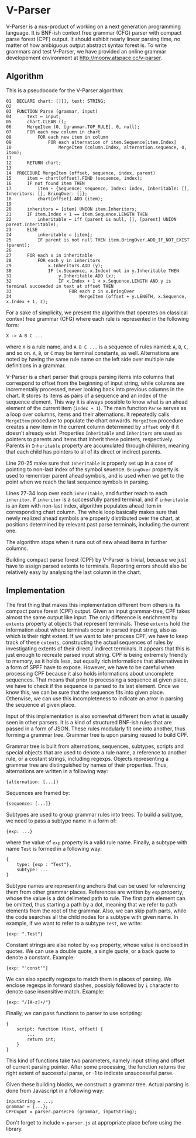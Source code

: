 # V-Parser

V-Parser is a nus-product of working on a next generation programming language. It is BNF-ish context free grammar (CFG) parser with compact parse forest (CPF) output. It should exhibit nearly linear parsing time, no matter of how ambiguous output abstract syntax forest is. To write grammars and test V-Parser, we have provided an online grammar developement environment at http://moony.atspace.cc/v-parser. 

## Algorithm
This is a pseudocode for the V-Parser algorithm:

    01  DECLARE chart: [][], text: STRING;
    02 
    03  FUNCTION Parse (grammar, input)
    04      text ← input;
    05      chart.CLEAR ();
    06      MergeItem (0, [grammar.TOP_RULE], 0, null);
    07      FOR each new column in chart
    08          FOR each new item in column
    09              FOR each alternation of item.Sequence[item.Index]
    10                  MergeItem (column.Index, alternation.sequence, 0, item);
    11  
    12      RETURN chart;
    13  
    14  PROCEDURE MergeItem (offset, sequence, index, parent)
    15      item ← chart[offset].FIND (sequence, index);
    16      IF not found item THEN
    17          item ← {Sequence: sequence, Index: index, Inheritable: [], Inheritors: [], BringOver: []};
    18          chart[offset].ADD (item);
    19  
    20      inheritors ← [item] UNION item.Inheritors;
    21      IF item.Index + 1 == item.Sequence.LENGTH THEN
    22          inheritable ← iff (parent is null, [], [parent] UNION parent.Inheritable);
    23      ELSE
    24          inheritable ← [item];
    25          IF parent is not null THEN item.BringOver.ADD_IF_NOT_EXIST (parent);
    26  
    27      FOR each x in inheritable
    28          FOR each y in inheritors
    29              x.Inheritors.ADD (y);
    30              IF (x.Sequence, x.Index) not in y.Inheritable THEN
    31                  y.Inheritable.ADD (x);
    32                  IF x.Index + 1 < x.Sequence.LENGTH AND y is terminal succeeded in text at offset THEN
    33                      FOR each z in x.BringOver
    34                          MergeItem (offset + y.LENGTH, x.Sequence, x.Index + 1, z);

For a sake of simplicity, we present the algorithm that operates on classical context free grammar (CFG) where each rule is represented in the following form:

    X -> A B C ...

where `X` is a rule name, and `A B C ...` is a sequence of rules named: `A`, `B`, `C`, and so on. `A`, `B`, or `C` may be terminal constants, as well. Alternations are noted by having the same rule name on the left side over multiple rule definitions in a grammar.

V-Parser is a chart parser that groups parsing items into columns that correspond to offset from the beginning of input string, while columns are incrementally processed, never looking back into previous columns in the chart. It stores its items as pairs of a sequence and an index of the sequence element. This way it is always possible to know what is an ahead element of the current item (`index + 1`). The main function `Parse` serves as a loop over columns, items and their alternations. It repeatedly calls `MergeItem` procedure to populate the chart onwards. `MergeItem` procedure creates a new item in the current column determined by `offset` only if it doesn't already exist. Properties `Inheritable` and `Inheritors` are used as pointers to parents and items that inherit these pointers, respectively. Parents in `Inheritable` property are accumulated through children, meaning that each child has pointers to all of its direct or indirect parents.

Line 20-25 make sure that `Inheritable` is properly set up in a case of pointing to non-last index of the symbol seuence. `BringOver` property is used to remember parent ahead symbols, and is used when we get to the point when we reach the last sequence symbols in parsing.

Lines 27-34 loop over each `inheritable`, and further reach to each `inheritor`. If `inheritor` is a successfully parsed terminal, and if `inheritable` is an item with non-last index, algorithm populates ahead item in corresponding chart column. The whole loop basically makes sure that newly realized ahead symbols are properly distributed over the chart, at positions determined by relevant past parse terminals, including the current one.

The algorithm stops when it runs out of new ahead items in further columns.

Building compact parse forest (CPF) by V-Parser is trivial, because we just have to assign parsed extents to terminals. Reporting errors should also be relatively easy by analysing the last column in the chart.

## Implementation
The first thing that makes this implementation different from others is its compact parse forest (CPF) output. Given an input grammar-tree, CPF takes almost the same output like input. The only difference is enrichment by `extents` property at objects that represent terminals. These `extents` hold the information about where terminals occur in parsed input string, also as which is their right extent. If we want to later process CPF, we have to keep track of these `extents`, constructing the actual sequences of rules by investigating extents of their direct / indirect terminals. It appears that this is just enough to recreate parsed input string. CPF is being extremely friendly to memory, as it holds less, but equally rich informations that alternatives in a form of SPPF have to expose. However, we have to be careful when processing CPF because it also holds informations about uncomplete sequences. That means that prior to processing a sequence at given place, we have to check if the sequence is parsed to its last element. Once we know this, we can be sure that the sequence fits into given place. Otherwise, we can use this incompleteness to indicate an arror in parsing the sequence at given place.

Input of this implementation is also somewhat different from what is usually seen in other parsers. It is a kind of structured BNF-ish rules that are passed in a form of JSON. These rules modularly fit one into another, thus forming a grammar tree. Grammar tree is upon parsing reused to build CPF.

Grammar tree is built from alternations, sequences, subtypes, scripts and special objects that are used to denote a rule name, a reference to another rule, or a costant strings, including regexps. Objects representing a grammar tree are distinguished by names of their properties. Thus, alternations are written in a following way:

    {alternation: [...]}

Sequences are framed by:

    {sequence: [...]}

Subtypes are used to group grammar rules into trees. To build a subtype, we need to pass a subtype name in a form of:

    {exp: ...}

where the value of `exp` property is a valid rule name. Finally, a subtype with name `Test` is formed in a following way:

    {
        type: {exp : "Test"},
        subtype: ...
    }

Subtype names are representing anchors that can be used for referencing them from other grammar places. References are written by `exp` property, whose the value is a dot delimeted path to rule. The first path element can be omitted, thus starting a path by a dot, meaning that we refer to path elements from the root of the grammar. Also, we can skip path parts, while the code searches all the child nodes for a subtype with given name. In example, if we want to refer to a subtype `Test`, we write:

    {exp: ".Test"}

Constant strings are also noted by `exp` property, whose value is enclosed in quotes. We can use a double quote, a single quote, or a back quote to denote a constant. Example:

    {exp: "'const'"}

We can also specify regexps to match them in places of parsing. We enclose regexps in forward slashes, possibly followed by `i` character to denote case insensitive match. Example:

    {exp: "/[A-z]+/"}

Finally, we can pass functions to parser to use scripting:

    {
        script: function (text, offset) {
            ...
            return int;
        }
    }

This kind of functions take two parameters, namely input string and offset of current parsing pointer. After some processing, the function returns the right extent of successful parse, or -1 to indicate unsuccessful parse.

Given these building blocks, we construct a grammar tree. Actual parsing is done from Javascript in a following way:

    inputString = ...;
    grammar = {...};
    CPFOuput = parser.parseCFG (grammar, inputString);

Don't forget to include `v-parser.js` at appropriate place before using the library.
